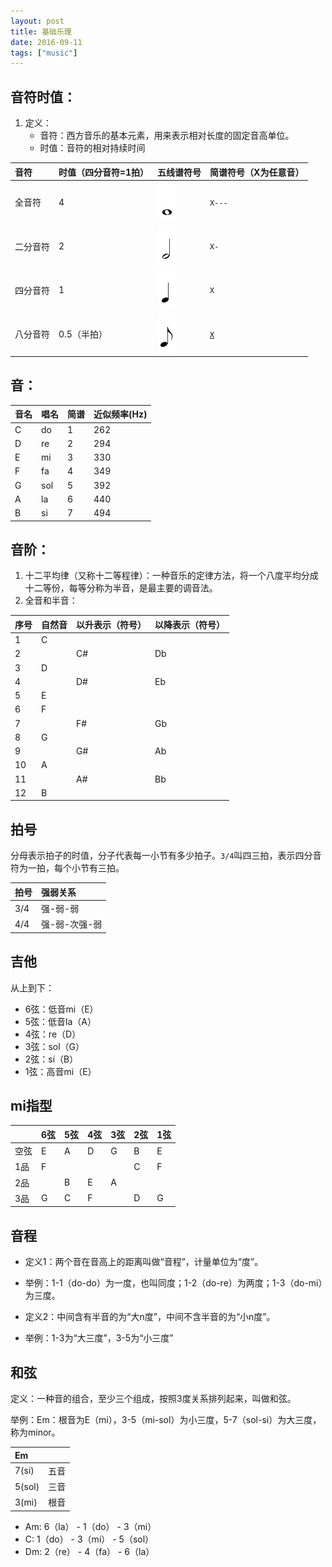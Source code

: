 ```yaml
---
layout: post
title: 基础乐理
date: 2016-09-11
tags: ["music"]
---
```


## 音符时值：

1. 定义：
	- 音符：西方音乐的基本元素，用来表示相对长度的固定音高单位。
	- 时值：音符的相对持续时间

|音符|时值（四分音符=1拍）|五线谱符号|简谱符号（X为任意音）
|:--|:--|:--|:--|
|全音符|4|![](/images/Whole_note.gif)|`X---`|
|二分音符|2|![](/images/Half_note.gif)|`X-`|
|四分音符|1|![](/images/Quarter_note.gif)|`X`|
|八分音符|0.5（半拍）|![](/images/Eighth_note.gif)|<code class="highlighter-rouge"><U>X</U>|

## 音：

|音名|唱名|简谱|近似频率(Hz)|
|:--|:--|:--|:--|
|C|do|1|262|
|D|re|2|294|
|E|mi|3|330|
|F|fa|4|349|
|G|sol|5|392|
|A|la|6|440|
|B|si|7|494|


## 音阶：
1. 十二平均律（又称十二等程律）：一种音乐的定律方法，将一个八度平均分成十二等份，每等分称为半音，是最主要的调音法。
2. 全音和半音：

|序号|自然音|以升表示（符号）|以降表示（符号）|
|:--|:--|:--|:--|
|1|C|||
|2||C#|Db|
|3|D||
|4||D#|Eb|
|5|E||
|6|F||
|7||F#|Gb|
|8|G||
|9||G#|Ab|
|10|A||
|11||A#|Bb|
|12|B||

## 拍号

分母表示拍子的时值，分子代表每一小节有多少拍子。`3/4`叫四三拍，表示四分音符为一拍，每个小节有三拍。

|拍号|强弱关系|
|:--|:--|
|3/4|强-弱-弱|
|4/4|强-弱-次强-弱|

## 吉他

从上到下：

- 6弦：低音mi（E）
- 5弦：低音la（A）
- 4弦：re（D）
- 3弦：sol（G）
- 2弦：si（B）
- 1弦：高音mi（E）

## mi指型

||6弦|5弦|4弦|3弦|2弦|1弦|
|:--|:--|:--|:--|:--|:--|:--|
|空弦|E|A|D|G|B|E|
|1品|F||||C|F|
|2品||B|E|A|||
|3品|G|C|F||D|G|

## 音程

- 定义1：两个音在音高上的距离叫做“音程”，计量单位为“度”。

- 举例：1-1（do-do）为一度，也叫同度；1-2（do-re）为两度；1-3（do-mi）为三度。

- 定义2：中间含有半音的为“大n度”，中间不含半音的为“小n度”。

- 举例：1-3为“大三度”，3-5为“小三度”

## 和弦

定义：一种音的组合，至少三个组成，按照3度关系排列起来，叫做和弦。

举例：Em：根音为E（mi），3-5（mi-sol）为小三度，5-7（sol-si）为大三度，称为minor。

|Em||
|:--|:--|
|7(si)|五音|
|5(sol)|三音|
|3(mi)|根音|


- Am: 6（la） - 1（do） - 3（mi）
- C: 1（do） - 3（mi） - 5（sol）
- Dm: 2（re） - 4（fa） - 6（la）
